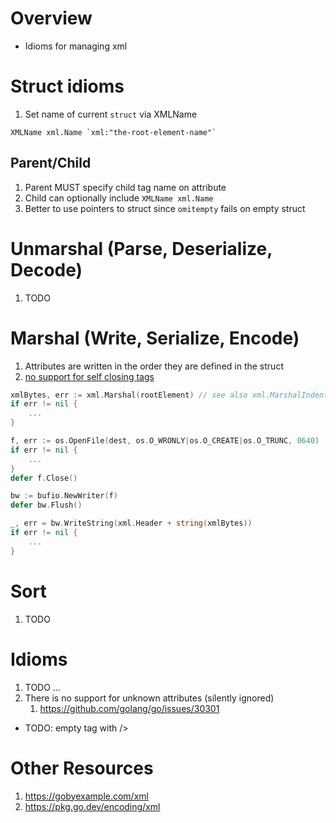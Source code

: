 # Overview
- Idioms for managing xml


# Struct idioms
1. Set name of current `struct` via XMLName
 ```
XMLName xml.Name `xml:"the-root-element-name"`
```

## Parent/Child
1. Parent MUST specify child tag name on attribute
1. Child can optionally include `XMLName xml.Name`
1. Better to use pointers to struct since `omitempty` fails on empty struct


# Unmarshal (Parse, Deserialize, Decode)
1. TODO


# Marshal (Write, Serialize, Encode)
1. Attributes are written in the order they are defined in the struct
1. [no support for self closing tags](https://github.com/golang/go/issues/21399)
```go
xmlBytes, err := xml.Marshal(rootElement) // see also xml.MarshalIndent(...)
if err != nil {
    ...
}

f, err := os.OpenFile(dest, os.O_WRONLY|os.O_CREATE|os.O_TRUNC, 0640)
if err != nil {
    ...
}
defer f.Close()

bw := bufio.NewWriter(f)
defer bw.Flush()

_, err = bw.WriteString(xml.Header + string(xmlBytes))
if err != nil {
    ...
}
```


# Sort
1. TODO


# Idioms
1. TODO ...
1. There is no support for unknown attributes (silently ignored)
    1. https://github.com/golang/go/issues/30301


- TODO: empty tag with />

# Other Resources
1. https://gobyexample.com/xml
1. https://pkg.go.dev/encoding/xml
